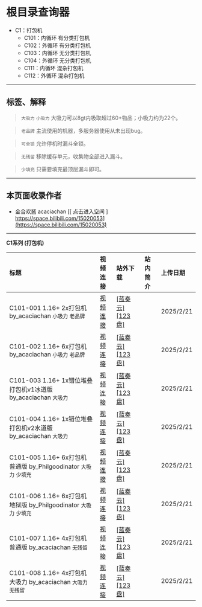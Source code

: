 # 根目录查询器

- C1：打包机
  - C101：内循环 有分类打包机
  - C102：外循环 有分类打包机
  - C103：内循环 无分类打包机
  - C104：外循环 无分类打包机
  - C111：内循环 混杂打包机
  - C112：外循环 混杂打包机

---

## 标签、解释
> `大吸力` `小吸力` 大吸力可以8gt内吸取超过60+物品；小吸力约为22个。

> `老品牌` 主流使用的机器，多服务器使用从未出现bug。

> `可全锁` 允许停机时漏斗全锁。

> `无残留` 移除缓存单元，收集物全部进入漏斗。

> `少填充` 只需要填充最顶层漏斗即可。
---
## 本页面收录作者
- 金合欢酱 acaciachan  [[ 点击进入空间 ] https://space.bilibili.com/15020053](https://space.bilibili.com/15020053)

---
**C1系列 (打包机)**

| 标题  |  视频连接 | 站外下载 | 站内简介 | 上传日期 |
| :-- | :-- | :-- | :-- | :-- |
| C101-001 1.16+ 2x打包机 by_acaciachan `小吸力` `老品牌` | [视频连接](https://www.bilibili.com/video/BV1Ji421Y7dQ) | [[蓝奏云]](https://www.lanzoue.com/iW3kp28x996d) [[123盘]](https://www.123pan.com/s/okJUVv-wlxn3) | []() |2025/2/21 | 
| C101-002 1.16+ 6x打包机 by_acaciachan `小吸力` `老品牌` | [视频连接](https://www.bilibili.com/video/BV1Ji421Y7dQ) | [[蓝奏云]](https://www.lanzoue.com/iW3kp28x996d) [[123盘]](https://www.123pan.com/s/okJUVv-wlxn3) | []() |2025/2/21 | 
| C101-003 1.16+ 1x错位堆叠打包机v1冰道版 by_acaciachan `大吸力` | [视频连接](https://www.bilibili.com/video/BV1Ji421Y7dQ) | [[蓝奏云]](https://www.lanzoue.com/iW3kp28x996d) [[123盘]](https://www.123pan.com/s/okJUVv-wlxn3) | []() |2025/2/21 | 
| C101-004 1.16+ 1x错位堆叠打包机v2水道版 by_acaciachan `大吸力` | [视频连接](https://www.bilibili.com/video/BV1Ji421Y7dQ) | [[蓝奏云]](https://www.lanzoue.com/iW3kp28x996d) [[123盘]](https://www.123pan.com/s/okJUVv-wlxn3) | []() |2025/2/21 | 
| C101-005 1.16+ 6x打包机 普通版 by_Philgoodinator `大吸力` `少填充` | [视频连接](https://www.bilibili.com/video/BV1Ji421Y7dQ) | [[蓝奏云]](https://www.lanzoue.com/iW3kp28x996d) [[123盘]](https://www.123pan.com/s/okJUVv-wlxn3) | []() |2025/2/21 | 
| C101-006 1.16+ 6x打包机 地狱版 by_Philgoodinator `大吸力` `少填充` | [视频连接](https://www.bilibili.com/video/BV1Ji421Y7dQ) | [[蓝奏云]](https://www.lanzoue.com/iW3kp28x996d) [[123盘]](https://www.123pan.com/s/okJUVv-wlxn3) | []() |2025/2/21 | 
| C101-007 1.16+ 4x打包机 普通版 by_acaciachan `无残留` | [视频连接](https://www.bilibili.com/video/BV1Ji421Y7dQ) | [[蓝奏云]](https://www.lanzoue.com/iW3kp28x996d) [[123盘]](https://www.123pan.com/s/okJUVv-wlxn3) | []() |2025/2/21 | 
| C101-008 1.16+ 4x打包机 大吸力 by_acaciachan `大吸力` `无残留` | [视频连接](https://www.bilibili.com/video/BV1Ji421Y7dQ) | [[蓝奏云]](https://www.lanzoue.com/iW3kp28x996d) [[123盘]](https://www.123pan.com/s/okJUVv-wlxn3) | []() |2025/2/21 | 
